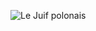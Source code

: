 ![Le Juif polonais](https://upload.wikimedia.org/wikipedia/commons/thumb/f/fe/Cape_glossy_starling_%28Lamprotornis_nitens%29.jpg/350px-Cape_glossy_starling_%28Lamprotornis_nitens%29.jpg)
